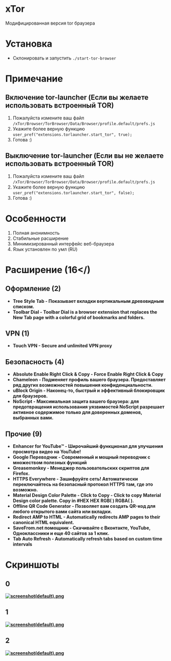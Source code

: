 # xTor
Модифицированная версия tor браузера

# Установка
* Склонировать и запустить <code>./start-tor-browser</code>

# Примечание
## Включение tor-launcher (Если вы желаете использовать встроенный TOR)
1. Пожалуйста измените ваш файл `/xTor/Browser/TorBrowser/Data/Browser/profile.default/prefs.js`
2. Укажите более верную функцию <code>user_pref("extensions.torlauncher.start_tor", true);</code>
3. Готова :)
## Выключение tor-launcher (Если вы не желаете использовать встроенный TOR)
1. Пожалуйста измените ваш файл `/xTor/Browser/TorBrowser/Data/Browser/profile.default/prefs.js`
2. Укажите более верную функцию <code>user_pref("extensions.torlauncher.start_tor", false);</code>
3. Готова :)

# Особенности
1. Полная анонимность
2. Стабильные расширение
3. Минимизированный интерфейс веб-браузера
4. Язык установлен по умл (RU)

# Расширение (<b>16</<b>)
## Оформление (<b>2</b>)
* Tree Style Tab - Показывает вкладки вертикальным древовидным списком.
* Toolbar Dial - Toolbar Dial is a browser extension that replaces the New Tab page with a colorful grid of bookmarks and folders.
## VPN (<b>1</b>)
* Touch VPN - Secure and unlimited VPN proxy
## Безопасность (<b>4</b>)
* Absolute Enable Right Click & Copy - Force Enable Right Click & Copy
* Chameleon - Подменяет профиль вашего браузера. Предоставляет ряд других возможностей повышения конфиденциальности.
* uBlock Origin - Наконец-то, быстрый и эффективный блокировщик для браузеров.
* NoScript - Максимальная защита вашего браузера: для предотвращения использования уязвимостей NoScript разрешает активное содержимое только для доверенных доменов, выбранных вами.
## Прочие (<b>9</b>)
* Enhancer for YouTube™ - Широчайший функционал для улучшения просмотра видео на YouTube!
* Google Переводчик - Современный и мощный переводчик с множеством полезных функций
* Greasemonkey - Менеджер пользовательских скриптов для Firefox.
* HTTPS Everywhere - Зашифруйте сеть! Автоматически переключайтесь на безопасный протокол HTTPS там, где это возможно.
* Material Design Color Palette - Click to Copy - Click to copy Material Design color palette. Copy in #HEX HEX RGB( ) RGBA( ).
* Offline QR Code Generator - Позволяет вам создать QR-код для любого открытого вами сайта или вкладки.
* Redirect AMP to HTML - Automatically redirects AMP pages to their canonical HTML equivalent.
* SaveFrom.net помощник - Скачивайте с Вконтакте, YouTube, Одноклассники и еще 40 сайтов за 1 клик.
* Tab Auto Refresh - Automatically refresh tabs based on custom time intervals

# Скриншоты
## 0
 [![screenshot(default).png](https://i.postimg.cc/QMYqZ695/screenshot.png)](https://postimg.cc/QMYqZ695)
## 1
 [![screenshot(default).png](https://i.postimg.cc/Y97rX0K8/screenshot.png)](https://postimg.cc/Y97rX0K8)
## 2
 [![screenshot(default).png](https://i.postimg.cc/MGzJXTBh/screenshot.png)](https://postimg.cc/MGzJXTBh)
